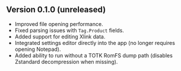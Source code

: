 ## Version 0.1.0 (unreleased)

- Improved file opening performance.
- Fixed parsing issues with `Tag.Product` fields.
- Added support for editing Xlink data.
- Integrated settings editor directly into the app (no longer requires opening Notepad).
- Added ability to run without a TOTK RomFS dump path (disables Zstandard decompression when missing).